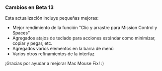 ### Cambios en Beta 13

Esta actualización incluye pequeñas mejoras:

- Mejor rendimiento de la función "Clic y arrastre para Mission Control y Spaces"
- Agregados atajos de teclado para acciones estándar como minimizar, copiar y pegar, etc.
- Agregados varios elementos en la barra de menú
- Varios otros refinamientos de la interfaz

¡Gracias por ayudar a mejorar Mac Mouse Fix! :)